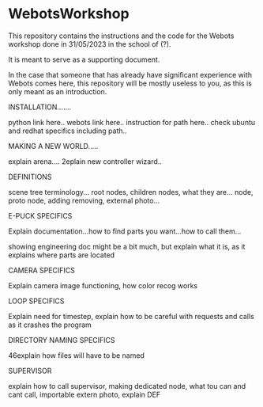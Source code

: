 # WebotsWorkshop


This repository contains the instructions and the code for the Webots workshop done in 31/05/2023 in the school of (?).

It is meant to serve as a supporting document.

In the case that someone that has already have significant experience with Webots comes here, this repository will be mostly useless to you, as this is only meant as an introduction.



INSTALLATION.......

python link here..
webots link here..
instruction for path here..
check ubuntu and redhat specifics including path..

MAKING A NEW WORLD.....

explain arena....
2eplain new controller wizard..

DEFINITIONS

scene tree terminology...
root nodes, children nodes, what they are...
node, proto node, adding removing, external photo...

E-PUCK SPECIFICS

Explain documentation...how to find parts you want...how to call them...

showing engineering doc might be a bit much, but explain what it is, as it explains where parts are located

CAMERA SPECIFICS

Explain camera image functioning, how color recog works

LOOP SPECIFICS

Explain need for timestep, explain how to be careful with requests and calls as it crashes the program

DIRECTORY NAMING SPECIFICS

46explain how files will have to be named

SUPERVISOR

explain how to call supervisor, making dedicated node, what tou can and cant call, importable extern photo, explain DEF

















